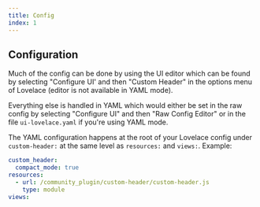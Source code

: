 ```yaml
---
title: Config
index: 1
---
```


## Configuration

Much of the config can be done by using the UI editor which can be found by selecting "Configure UI' and then "Custom Header" in the options menu of Lovelace (editor is not available in YAML mode).

Everything else is handled in YAML which would either be set in the raw config by selecting "Configure UI" and then "Raw Config Editor" or in the file `ui-lovelace.yaml` if you're using YAML mode.

The YAML configuration happens at the root of your Lovelace config under `custom-header:` at the same level as `resources:` and `views:`. Example:

```yaml
custom_header:
  compact_mode: true
resources:
  - url: /community_plugin/custom-header/custom-header.js
    type: module
views:
```
